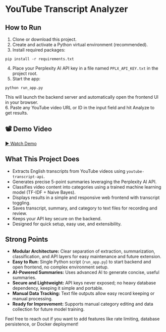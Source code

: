 # YouTube Transcript Analyzer

## How to Run

1. Clone or download this project.
2. Create and activate a Python virtual environment (recommended).
3. Install required packages:  

  `pip install -r requirements.txt`

4. Place your Perplexity AI API key in a file named `PPLX_API_KEY.txt` in the project root.  
5. Start the app:  

  `python run_app.py`

This will launch the backend server and automatically open the frontend UI in your browser.  
6. Paste any YouTube video URL or ID in the input field and hit Analyze to get results.

## 📽 Demo Video
[▶ Watch Demo](demo.mp4)
## What This Project Does

- Extracts English transcripts from YouTube videos using `youtube-transcript-api`.
- Generates precise 5-point summaries leveraging the Perplexity AI API.
- Classifies video content into categories using a trained machine learning model (TF-IDF + Naive Bayes).
- Displays results in a simple and responsive web frontend with transcript toggling.
- Saves transcript, summary, and category to text files for recording and review.
- Keeps your API key secure on the backend.
- Designed for quick setup, easy use, and extensibility.

## Strong Points

- **Modular Architecture:** Clear separation of extraction, summarization, classification, and API layers for easy maintenance and future extension.
- **Easy to Run:** Single Python script (`run_app.py`) to start backend and open frontend, no complex environment setup.
- **AI-Powered Summaries:** Uses advanced AI to generate concise, useful summaries.
- **Secure and Lightweight:** API keys never exposed; no heavy database dependency, keeping it simple and portable.
- **Manual Data Tracking:** Text file outputs allow easy record keeping or manual processing.
- **Ready for Improvement:** Supports manual category editing and data collection for future model training.

Feel free to reach out if you want to add features like rate limiting, database persistence, or Docker deployment!




